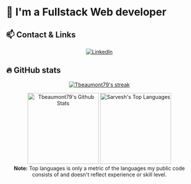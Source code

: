 # 🚀 I'm a Fullstack Web developer

## 📫 Contact & Links

<p align="center">
  <a href="https://www.linkedin.com/in/beaumont-thibault/">
  <img src="https://img.shields.io/badge/linkedin-%230077B5.svg?style=for-the-badge&logo=linkedin&logoColor=white" alt="LinkedIn"></a>


## 🔥 GitHub stats

<!-- GitHub Readme Streak Stats -->
<p align="center">
  <a href="https://github.com/Tbeaumont79">
    <img title="GitHub Stats" alt="Tbeaumont79's streak" src="https://streak-stats.demolab.com/?user=Tbeaumont79&layout=compact&theme=react&hide_border=true&bg_color=1F222E&title_color=F85D7F&icon_color=F8D866"/>
  </a>
</p>

<p align="center">
  <a href="https://github.com/Tbeaumont79"><img alt="Tbeaumont79's Github Stats" src="https://github-readme-stats.vercel.app/api?username=Tbeaumont79&show_icons=true&include_all_commits=true&count_private=true&theme=react&hide_border=true&bg_color=1F222E&title_color=F85D7F&rank_icon=github&icon_color=F8D866" height="192px"/></a>
  <a href="https://github.com/Tbeaumont79"><img alt="Sarvesh's Top Languages" src="https://github-readme-stats.vercel.app/api/top-langs/?username=Tbeaumont79&layout=compact&theme=react&hide_border=true&bg_color=1F222E&title_color=F85D7F&icon_color=F8D866&hide=HTML,Jupyter%20Notebook" height="192px"/></a>

  <br/>
  <b>Note:</b> Top languages is only a metric of the languages my public code consists of and doesn't reflect experience or skill level.
</p>
